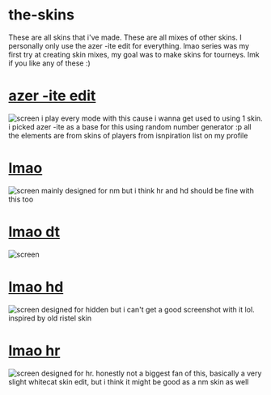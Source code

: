 # the-skins
These are all skins that i've made. These are all mixes of other skins. I personally only use the azer -ite edit for everything. lmao series was my first try at creating skin mixes, my goal was to make skins for tourneys. lmk if you like any of these :)
# [azer -ite edit](https://mega.nz/file/oqgmlABD#baGGiWdSPmAqBW2YYT48293y9e79ZFuuItPGppMEclk)
![screen](https://i.imgur.com/FNR2YmL.png)
i play every mode with this cause i wanna get used to using 1 skin. i picked azer -ite as a base for this using random number generator :p all the elements are from skins of players from isnpiration list on my profile
# [lmao](https://mega.nz/file/Fzw23TgK#I1cbfwGw-uVMvKSe-lXkiFqZ4FaB9Hk9PKBtXRF4q-0)
![screen](https://i.imgur.com/FK5iaqC.png)
mainly designed for nm but i think hr and hd should be fine with this too
# [lmao dt](https://mega.nz/file/hygkzAxB#Gg5i07XcmGtrAqA8przkaw0gO7aKwY1p0Tma7GzAILY)
![screen](https://i.imgur.com/llx0ot9.png)
# [lmao hd](https://mega.nz/file/5uQD2DZS#A-9NUH_NXt6PRzk79v6LLpDSYOy-5W5yDZrK6qx_fUw)
![screen](https://i.imgur.com/AAbVTBT.png)
designed for hidden but i can't get a good screenshot with it lol. inspired by old ristel skin
# [lmao hr](https://mega.nz/file/AjA21KyD#AiGVYJ2vPtIhIkh38grB09UHoVNwMlzHHSmw9l1Oqlg)
![screen](https://i.imgur.com/P0HfqV3.png)
designed for hr. honestly not a biggest fan of this, basically a very slight whitecat skin edit, but i think it might be good as a nm skin as well
